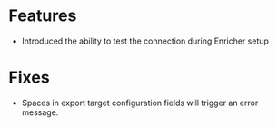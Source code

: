 # Features
- Introduced the ability to test the connection during Enricher setup

# Fixes
- Spaces in export target configuration fields will trigger an error message.
